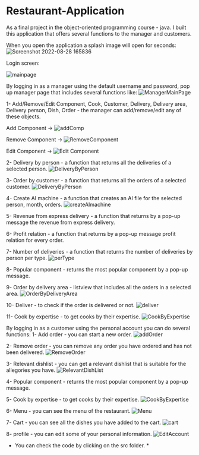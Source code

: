# Restaurant-Application

As a final project in the object-oriented programming course - java. 
I built this application that offers several functions to the manager and customers.

When you open the application a splash image will open for seconds:
![Screenshot 2022-08-28 165836](https://user-images.githubusercontent.com/110395806/187079052-a9949cdf-affe-421a-b237-ca2efec0491a.png)

Login screen:

![mainpage](https://user-images.githubusercontent.com/110395806/187079084-3e2b40a0-6c6e-4549-85da-e195f3b26261.png)

By logging in as a manager using the default username and password, pop up manager page that includes several functions like:
![ManagerMainPage](https://user-images.githubusercontent.com/110395806/187079148-5de81df9-c267-4254-8a89-9ed6b48d4a7a.png)

1- Add/Remove/Edit Component, Cook, Customer, Delivery, Delivery area, Delivery person, Dish, Order - the manager can add/remove/edit any of these objects.

Add Component ->
![addComp](https://user-images.githubusercontent.com/110395806/187079200-43e22ac2-6641-40e5-aabd-eac7b307ec3b.png)

Remove Component ->
![RemoveComponent](https://user-images.githubusercontent.com/110395806/187079277-8b3c00cc-4655-4579-9c32-709ea9efcba5.png)

Edit Component ->
![Edit Component](https://user-images.githubusercontent.com/110395806/187079331-6e02accd-78d3-4b12-9e08-2ee493407bb7.png)

2- Delivery by person - a function that returns all the deliveries of a selected person.
![DeliveryByPerson](https://user-images.githubusercontent.com/110395806/187079395-1a234d14-8a28-42b1-a5fb-fe0532ecee23.png)

3- Order by customer - a function that returns all the orders of a selected customer.
![DeliveryByPerson](https://user-images.githubusercontent.com/110395806/187079537-e87ba1d8-21f7-4d05-9142-92ff33aa463f.png)

4- Create AI machine - a function that creates an AI file for the selected person, month, orders.
![createAImachine](https://user-images.githubusercontent.com/110395806/187079606-924c8072-59d2-4708-aace-005f2a7f6de7.png)

5- Revenue from express delivery - a function that returns by a pop-up message the revenue from express delivery.
  
6- Profit relation - a function that returns by a pop-up message profit relation for every order.

7- Number of deliveries - a function that returns the number of deliveries by person per type.
![perType](https://user-images.githubusercontent.com/110395806/187079790-a7635d41-a07c-47f4-97c6-4966428e0894.png)

8- Popular component - returns the most popular component by a pop-up message.

9- Order by delivery area - listview that includes all the orders in a selected area.
![OrderByDeliveryArea](https://user-images.githubusercontent.com/110395806/187080481-9d7a9d11-7147-4d73-a457-9d779c9d82b1.png)

10- Deliver - to check if the order is delivered or not.
![deliver](https://user-images.githubusercontent.com/110395806/187080525-9e770ebc-e1aa-499f-bdcd-d608c24b8e9f.png)

11- Cook by expertise - to get cooks by their expertise.
![CookByExpertise](https://user-images.githubusercontent.com/110395806/187080573-187bddb5-aa08-4ea3-999c-9c5a13331b92.png)

By logging in as a customer using the personal account you can do several functions:
1- Add order - you can start a new order.
![addOrder](https://user-images.githubusercontent.com/110395806/187080690-23b7e712-b9b8-4ec7-a192-132fb197f554.png)

2- Remove order - you can remove any order you have ordered and has not been delivered.
![RemoveOrder](https://user-images.githubusercontent.com/110395806/187080733-8ac4399f-6184-4848-928a-c3083fce62d8.png)

3- Relevant dishlist - you can get a relevant dishlist that is suitable for the allegories you have.
![RelevantDishList](https://user-images.githubusercontent.com/110395806/187080832-613c288f-5847-4a46-b507-b7ca00b0cec5.png)

4- Popular component - returns the most popular component by a pop-up message.

5- Cook by expertise - to get cooks by their expertise.
![CookByExpertise](https://user-images.githubusercontent.com/110395806/187080573-187bddb5-aa08-4ea3-999c-9c5a13331b92.png)

6- Menu - you can see the menu of the restaurant.
![Menu](https://user-images.githubusercontent.com/110395806/187081008-0ff25403-6c8f-4b58-bf94-8649488ddb9c.png)

7- Cart - you can see all the dishes you have added to the cart.
![cart](https://user-images.githubusercontent.com/110395806/187081014-3cd20dbe-326d-4798-b676-4eb03dbf0f8c.png)

8- profile - you can edit some of your personal information.
![EditAccount](https://user-images.githubusercontent.com/110395806/187081019-af7dfb6b-60bf-4238-921d-aefd48808cbb.png)

* You can check the code by clicking  on the src folder. *
